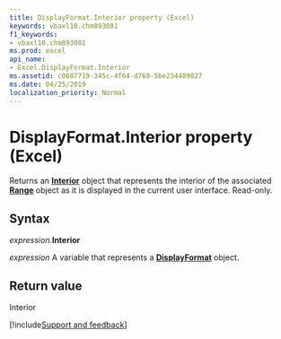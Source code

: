 ```yaml
---
title: DisplayFormat.Interior property (Excel)
keywords: vbaxl10.chm893081
f1_keywords:
- vbaxl10.chm893081
ms.prod: excel
api_name:
- Excel.DisplayFormat.Interior
ms.assetid: c0687719-345c-4f64-d769-5be234489027
ms.date: 04/25/2019
localization_priority: Normal
---
```



# DisplayFormat.Interior property (Excel)

Returns an **[Interior](Excel.Interior(object).md)** object that represents the interior of the associated **[Range](Excel.Range(object).md)** object as it is displayed in the current user interface. Read-only.


## Syntax

_expression_.**Interior**

_expression_ A variable that represents a **[DisplayFormat](Excel.DisplayFormat.md)** object.


## Return value

Interior




[!include[Support and feedback](~/includes/feedback-boilerplate.md)]